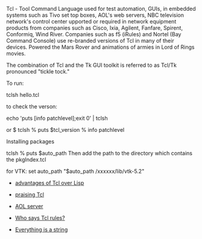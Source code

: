 Tcl - Tool Command Language used for test automation, GUIs, in embedded systems such as
Tivo set top boxes, AOL's web servers, NBC television network's control center
upported or required in network equipment products from companies such as Cisco, Ixia, 
Agilent, Fanfare, Spirent, Conformiq, Wind River. Companies such as f5 (iRules) and Nortel 
(Bay Command Console) use re-branded versions of Tcl in many of their devices.
Powered the Mars Rover and animations of armies in Lord of Rings movies.

The combination of Tcl and the Tk GUI toolkit is referred to as Tcl/Tk 
pronounced "tickle tock." 


To run: 

tclsh hello.tcl

to check the verson:

echo 'puts [info patchlevel];exit 0' | tclsh

or
    $ tclsh
    % puts $tcl_version
    % info patchlevel

Installing packages

tclsh
    % puts $auto_path
Then add the path to the directory which contains the pkgIndex.tcl

for VTK:
set auto_path "$auto_path /xxxxxx/lib/vtk-5.2"


+ [advantages of Tcl over Lisp](https://wiki.tcl.tk/13410)

+ [praising Tcl](http://yosefk.com/blog/i-cant-believe-im-praising-tcl.html)

+ [AOL server](https://github.com/aolserver)



+ [Who says Tcl rules?](https://wiki.tcl-lang.org/page/Who+says+Tcl+rules...?V=56)

+ [Everything is a string](https://wiki.tcl-lang.org/page/everything+is+a+string)

